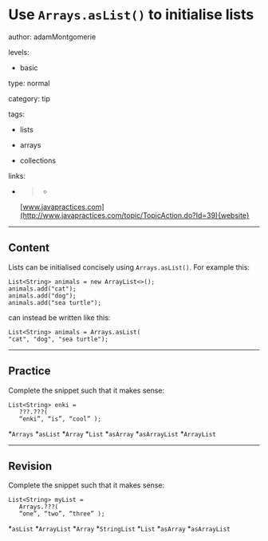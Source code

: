 # Use `Arrays.asList()` to initialise lists
author: adamMontgomerie

levels:

  - basic

type: normal

category: tip

tags:

  - lists

  - arrays

  - collections

links:

  - >-
    [www.javapractices.com](http://www.javapractices.com/topic/TopicAction.do?Id=39){website}

---
## Content

Lists can be initialised concisely using `Arrays.asList()`. For example this:

```
List<String> animals = new ArrayList<>();
animals.add("cat");
animals.add("dog");
animals.add("sea turtle");

```
can instead be written like this:
``` 
List<String> animals = Arrays.asList(
"cat", "dog", "sea turtle");

```

---
## Practice

Complete the snippet such that it makes sense:
```
List<String> enki = 
   ???.???(
   “enki”, “is”, “cool” );
```
*`Arrays` 
*`asList` 
*`Array` 
*`List` 
*`asArray` 
*`asArrayList` 
*`ArrayList`

---
## Revision

Complete the snippet such that it makes sense:
```
List<String> myList = 
   Arrays.???(
   “one”, “two”, “three” );
```
*`asList` 
*`ArrayList` 
*`Array` 
*`StringList` 
*`List` 
*`asArray` 
*`asArrayList`